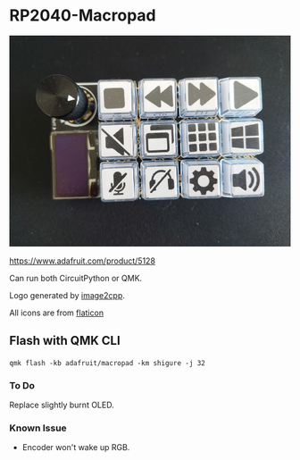 # RP2040-Macropad

![Photo](./etc/img.JPG)

https://www.adafruit.com/product/5128

Can run both CircuitPython or QMK.

Logo generated by [image2cpp](https://javl.github.io/image2cpp/).

All icons are from [flaticon](flaticon.com)

## Flash with QMK CLI
`qmk flash -kb adafruit/macropad -km shigure -j 32`

### To Do
Replace slightly burnt OLED.

### Known Issue
- Encoder won't wake up RGB.
